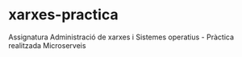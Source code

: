 # xarxes-practica

Assignatura Administració de xarxes i Sistemes operatius - Pràctica realitzada Microserveis
